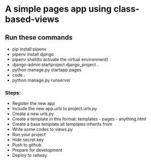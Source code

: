 # A simple pages app using class-based-views
## Run these commands
- pip install pipenv
- pipenv install django
- pipenv shell(to activate the virtual environment)
- django-admin startproject django_project .
- python manage.py startapp pages
- code .
- python manage.py runserver

### Steps:
- Register the new app
- Include the new app.urls to project.urls.py
- Create a new urls.py
- Create a template in this format: templates - pages - anything.html
- Create a base template all templates inherits from
- Write some codes to views.py
- Run your project
- Hide secret key
- Push to github
- Prepare for development
- Deploy to railway




































